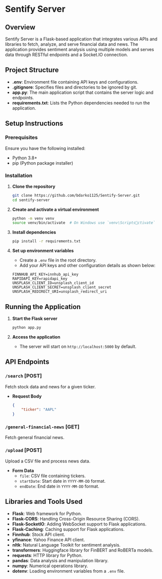 
# Sentify Server

## Overview
Sentify Server is a Flask-based application that integrates various APIs and libraries to fetch, analyze, and serve financial data and news. The application provides sentiment analysis using multiple models and serves data through RESTful endpoints and a Socket.IO connection.

## Project Structure
- **.env**: Environment file containing API keys and configurations.
- **.gitignore**: Specifies files and directories to be ignored by git.
- **app.py**: The main application script that contains the server logic and endpoints.
- **requirements.txt**: Lists the Python dependencies needed to run the application.

## Setup Instructions

### Prerequisites
Ensure you have the following installed:
- Python 3.8+
- pip (Python package installer)

### Installation

1. **Clone the repository**
    ```sh
    git clone https://github.com/bdarko1125/Sentify-Server.git
    cd sentify-server
    ```

2. **Create and activate a virtual environment**
    ```sh
    python -m venv venv
    source venv/bin/activate  # On Windows use `venv\Scriptsctivate`
    ```

3. **Install dependencies**
    ```sh
    pip install -r requirements.txt
    ```

4. **Set up environment variables**
    - Create a `.env` file in the root directory.
    - Add your API keys and other configuration details as shown below:

    ```
    FINNHUB_API_KEY=innhub_api_key
    RAPIDAPI_KEY=rapidapi_key
    UNSPLASH_CLIENT_ID=unsplash_client_id
    UNSPLASH_CLIENT_SECRET=unsplash_client_secret
    UNSPLASH_REDIRECT_URI=unsplash_redirect_uri
    ```

## Running the Application

1. **Start the Flask server**
    ```sh
    python app.py
    ```

2. **Access the application**
    - The server will start on `http://localhost:5000` by default.

## API Endpoints

### `/search` [POST]
Fetch stock data and news for a given ticker.

- **Request Body**
    ```json
    {
        "ticker": "AAPL"
    }
    ```

### `/general-financial-news` [GET]
Fetch general financial news.

### `/upload` [POST]
Upload a CSV file and process news data.

- **Form Data**
    - `file`: CSV file containing tickers.
    - `startDate`: Start date in `YYYY-MM-DD` format.
    - `endDate`: End date in `YYYY-MM-DD` format.

## Libraries and Tools Used

- **Flask**: Web framework for Python.
- **Flask-CORS**: Handling Cross-Origin Resource Sharing (CORS).
- **Flask-SocketIO**: Adding WebSocket support to Flask applications.
- **Flask-Caching**: Caching support for Flask applications.
- **Finnhub**: Stock API client.
- **yfinance**: Yahoo Finance API client.
- **nltk**: Natural Language Toolkit for sentiment analysis.
- **transformers**: Huggingface library for FinBERT and RoBERTa models.
- **requests**: HTTP library for Python.
- **pandas**: Data analysis and manipulation library.
- **numpy**: Numerical operations library.
- **dotenv**: Loading environment variables from a `.env` file.





